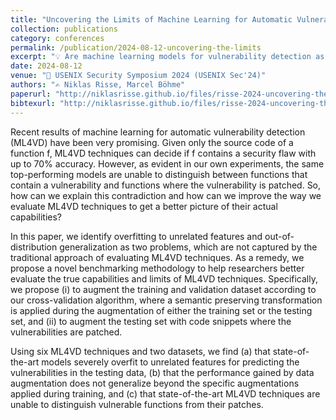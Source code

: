 ```yaml
---
title: "Uncovering the Limits of Machine Learning for Automatic Vulnerability Detection"
collection: publications
category: conferences
permalink: /publication/2024-08-12-uncovering-the-limits
excerpt: "💡 Are machine learning models for vulnerability detection as good as they seem?"
date: 2024-08-12
venue: "📕 USENIX Security Symposium 2024 (USENIX Sec'24)"
authors: "✍️ Niklas Risse, Marcel Böhme"
paperurl: "http://niklasrisse.github.io/files/risse-2024-uncovering-the-limits.pdf"
bibtexurl: "http://niklasrisse.github.io/files/risse-2024-uncovering-the-limits.bib"
---
```


Recent results of machine learning for automatic vulnerability detection (ML4VD) have been very promising. Given only the source code of a function f, ML4VD techniques can decide if f contains a security flaw with up to 70% accuracy. However, as evident in our own experiments, the same top-performing models are unable to distinguish between functions that contain a vulnerability and functions where the vulnerability is patched. So, how can we explain this contradiction and how can we improve the way we evaluate ML4VD techniques to get a better picture of their actual capabilities?

In this paper, we identify overfitting to unrelated features and out-of-distribution generalization as two problems, which are not captured by the traditional approach of evaluating ML4VD techniques. As a remedy, we propose a novel benchmarking methodology to help researchers better evaluate the true capabilities and limits of ML4VD techniques. Specifically, we propose (i) to augment the training and validation dataset according to our cross-validation algorithm, where a semantic preserving transformation is applied during the augmentation of either the training set or the testing set, and (ii) to augment the testing set with code snippets where the vulnerabilities are patched.

Using six ML4VD techniques and two datasets, we find (a) that state-of-the-art models severely overfit to unrelated features for predicting the vulnerabilities in the testing data, (b) that the performance gained by data augmentation does not generalize beyond the specific augmentations applied during training, and (c) that state-of-the-art ML4VD techniques are unable to distinguish vulnerable functions from their patches.
